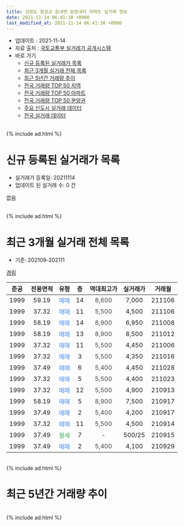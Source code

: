 ```yaml
---
title: 강원도 횡성군 둔내면 둔방내리 아파트 실거래 정보
date: 2021-11-14 06:41:38 +0900
last_modified_at: 2021-11-14 06:41:38 +0900
---
```


* 업데이트 : 2021-11-14
* 자료 출처 : [국토교통부 실거래가 공개시스템](http://rt.molit.go.kr)
* 바로 가기
    * [신규 등록된 실거래가 목록](#신규-등록된-실거래가-목록)
    * [최근 3개월 실거래 전체 목록](#최근-3개월-실거래-전체-목록)
    * [최근 5년간 거래량 추이](#최근-5년간-거래량-추이)
    * [전국 거래량 TOP 50 지역](https://inasie.github.io/apt-trade-info/최근-3개월-전국에서-가장-거래가-많이-발생한-지역)
    * [전국 거래량 TOP 50 아파트](https://inasie.github.io/apt-trade-info/최근-3개월-전국에서-가장-거래가-많이-발생한-아파트)
    * [전국 거래량 TOP 50 분양권](https://inasie.github.io/apt-trade-info/최근-3개월-전국에서-가장-거래가-많이-발생한-분양권)
    * [주요 신도시 실거래 데이터](https://inasie.github.io/apt-trade-info/주요-신도시)
    * [전국 실거래 데이터](https://inasie.github.io/apt-trade-info/전국)
<br>
{% include ad.html %}
<br>

# 신규 등록된 실거래가 목록
* 실거래가 등록일: 20211114
* 업데이트 된 실거래 수: 0 건

없음

<br>
{% include ad.html %}
<br>

# 최근 3개월 실거래 전체 목록
* 기준: 202109-202111


[경림](https://search.naver.com/search.naver?query=%EA%B0%95%EC%9B%90%EB%8F%84+%ED%9A%A1%EC%84%B1%EA%B5%B0+%EB%91%94%EB%82%B4%EB%A9%B4+%EB%91%94%EB%B0%A9%EB%82%B4%EB%A6%AC+%EA%B2%BD%EB%A6%BC)

|준공|전용면적|유형|층|역대최고가|실거래가|거래월|
|:---:|:---:|:---:|:---:|:---:|:---:|:---:|
|1999|59.19|<span style="color:#4285f3">매매</span>|14|<span style="color:#444444">8,600</span>|7,000|211106|
|1999|37.32|<span style="color:#4285f3">매매</span>|11|<span style="color:#444444">5,500</span>|4,500|211106|
|1999|58.19|<span style="color:#4285f3">매매</span>|14|<span style="color:#444444">8,900</span>|6,950|211008|
|1999|58.19|<span style="color:#4285f3">매매</span>|13|<span style="color:#444444">8,900</span>|8,500|211012|
|1999|37.32|<span style="color:#4285f3">매매</span>|11|<span style="color:#444444">5,500</span>|4,450|211006|
|1999|37.32|<span style="color:#4285f3">매매</span>|3|<span style="color:#444444">5,500</span>|4,350|211016|
|1999|37.49|<span style="color:#4285f3">매매</span>|6|<span style="color:#444444">5,400</span>|4,450|211028|
|1999|37.32|<span style="color:#4285f3">매매</span>|5|<span style="color:#444444">5,500</span>|4,400|211023|
|1999|37.32|<span style="color:#4285f3">매매</span>|12|<span style="color:#444444">5,500</span>|4,900|210913|
|1999|58.19|<span style="color:#4285f3">매매</span>|5|<span style="color:#444444">8,900</span>|7,500|210917|
|1999|37.49|<span style="color:#4285f3">매매</span>|2|<span style="color:#444444">5,400</span>|4,200|210917|
|1999|37.32|<span style="color:#4285f3">매매</span>|11|<span style="color:#444444">5,500</span>|4,500|210914|
|1999|37.49|<span style="color:#34a853">월세</span>|7|<span style="color:#444444">-</span>|500/25|210915|
|1999|37.49|<span style="color:#4285f3">매매</span>|2|<span style="color:#444444">5,400</span>|4,100|210929|


<br>
{% include ad.html %}
<br>

# 최근 5년간 거래량 추이


<div style="width:100%;">
    <canvas id="deal_progress" height="200"></canvas>
</div>

<script>
new Chart(document.getElementById("deal_progress"), {
    type: 'line',
    data: {
        labels: ['201611','201612','201701','201702','201703','201704','201705','201706','201707','201708','201709','201710','201711','201712','201801','201802','201803','201804','201805','201806','201807','201808','201809','201810','201811','201812','201901','201902','201903','201904','201905','201906','201907','201908','201909','201910','201911','201912','202001','202002','202003','202004','202005','202006','202007','202008','202009','202010','202011','202012','202101','202102','202103','202104','202105','202106','202107','202108','202109','202110','202111'],
        datasets: [{
            label: '매매',
            pointRadius: 1,
            data: [3, 3, 1, 4, 1, 3, 2, 4, 1, 4, 3, 4, 1, 2, 1, 0, 5, 1, 1, 2, 2, 5, 4, 4, 3, 5, 0, 2, 2, 2, 2, 0, 0, 2, 1, 1, 1, 1, 1, 2, 0, 2, 5, 5, 4, 4, 5, 4, 2, 1, 5, 2, 0, 8, 3, 5, 5, 7, 5, 6, 2],
            borderColor: "rgba(255, 201, 14, 1)",
            backgroundColor: "rgba(255, 201, 14, 0.5)",
            fill: false,
            lineTension: 0
        },{
            label: '전월세',
            pointRadius: 1,
            data: [1, 1, 2, 2, 1, 0, 0, 4, 0, 2, 2, 1, 0, 0, 2, 0, 1, 0, 0, 1, 6, 3, 4, 0, 3, 3, 3, 1, 3, 1, 1, 1, 2, 5, 1, 0, 1, 0, 1, 3, 2, 1, 1, 3, 2, 2, 1, 1, 0, 1, 1, 1, 1, 0, 2, 2, 0, 1, 1, 0, 0],
            borderColor: "rgba(0, 141, 185, 1)",
            backgroundColor: "rgba(0, 141, 185, 0.5)",
            fill: false,
            lineTension: 0
        }
        ]
    },
    options: {
        responsive: true,
        title: {
            display: false
        },
        tooltips: {
            mode: 'index',
            intersect: false
        },
        hover: {
            mode: 'nearest',
            intersect: true
        },
        scales: {
            xAxes: [{
                display: true,
                scaleLabel: {
                    display: true,
                    labelString: '년/월'
                }
            }],
            yAxes: [{
                display: true,
                ticks: {
                    suggestedMin: 0,
                },
                scaleLabel: {
                    display: true,
                    labelString: '실거래 수'
                }
            }]
        }
    }
});

</script>


<br>
{% include ad.html %}
<br>

